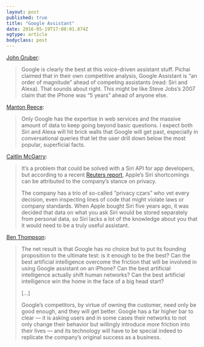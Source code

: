 ```yaml
---
layout: post 
published: true 
title: "Google Assistant" 
date: 2016-05-19T17:08:01.874Z 
ogtype: article 
bodyclass: post 
---
```


[John Gruber](http://daringfireball.net/linked/2016/05/18/google-io-2016):

> Google is clearly the best at this voice-driven assistant stuff. Pichai claimed that in their own competitive analysis, Google Assistant is “an order of magnitude” ahead of competing assistants (read: Siri and Alexa). That sounds about right. This might be like Steve Jobs’s 2007 claim that the iPhone was “5 years” ahead of anyone else.

[Manton Reece](http://www.manton.org/2016/05/wanting-an-open-voice-assistant-platform.html):

> Only Google has the expertise in web services and the massive amount of data to keep going beyond basic questions. I expect both Siri and Alexa will hit brick walls that Google will get past, especially in conversational queries that let the user drill down below the most popular, superficial facts.

[Caitlin McGarry](http://www.macworld.com/article/3072452/software/google-assistant-makes-it-clear-that-siri-is-seriously-behind.html):

> It’s a problem that could be solved with a Siri API for app developers, but according to a recent [Reuters report](http://www.reuters.com/article/us-apple-encryption-privacy-insight-idUSKCN0WN0BO), Apple’s Siri shortcomings can be attributed to the company’s stance on privacy.
> 
> The company has a trio of so-called “privacy czars” who vet every decision, even inspecting lines of code that might violate laws or company standards. When Apple bought Siri five years ago, it was decided that data on what you ask Siri would be stored separately from personal data, so Siri lacks a lot of the knowledge about you that it would need to be a truly useful assistant.

[Ben Thompson](https://stratechery.com/2016/googles-go-to-market-gap/):

> The net result is that Google has no choice but to put its founding proposition to the ultimate test: is it enough to be the best? Can the best artificial intelligence overcome the friction that will be involved in using Google assistant on an iPhone? Can the best artificial intelligence actually shift human networks? Can the best artificial intelligence win the home in the face of a big head start?
> 
> […]
> 
> Google’s competitors, by virtue of owning the customer, need only be good enough, and they will get better. Google has a far higher bar to clear — it is asking users and in some cases their networks to not only change their behavior but willingly introduce _more_ friction into their lives — and its technology will have to be special indeed to replicate the company’s original success as a business.
